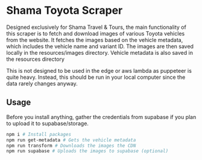 # Shama Toyota Scraper

Designed exclusively for Shama Travel & Tours, the main functionality of this scraper is to fetch and download images of various Toyota vehicles from the website. It fetches the images based on the vehicle metadata, which includes the vehicle name and variant ID. The images are then saved locally in the resources/images directory. Vehicle metadata is also saved in the resources directory

This is not designed to be used in the edge or aws lambda as puppeteer is quite heavy. Instead, this should be run in your local computer since the data rarely changes anyway.

## Usage
Before you install anything, gather the credentials from supabase if you plan to upload it to supabase/storage. 
```bash
npm i # Install packages
npm run get-metadata # Gets the vehicle metadata
npm run transform # Downloads the images the CDN
npm run supabase # Uploads the images to supabase (optional)
```
